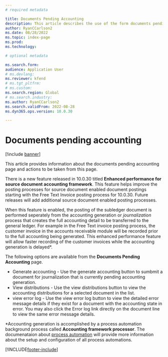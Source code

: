 ```yaml
---
# required metadata

title: Documents Pending Accounting
description: This article describes the use of the form documents pending accounting. 
author: RyanCCarlson2
ms.date: 08/28/2022
ms.topic: index-page
ms.prod: 
ms.technology: 

# optional metadata

ms.search.form: 
audience: Application User
# ms.devlang: 
ms.reviewer: kfend
# ms.tgt_pltfrm: 
# ms.custom: 
ms.search.region: Global 
# ms.search.industry: 
ms.author: RyanCCarlson2
ms.search.validFrom: 2022-08-28
ms.dyn365.ops.version: 10.0.30

---
```


# Documents pending accounting

[!include [banner](../includes/banner.md)]

This article provides information about the documents pending accounting page and actions to be taken from this page.  

There is a new feature released in 10.0.30 titled **Enhanced performance for source document accounting framework**. This feature helps improve the posting processes for source document enabled document postings starting with the Free Text Invoice posting process for 10.0.30. Future releases will add additional source document enabled posting processes. 

When this feature is enabled, the posting of the subledger document is performed seperately from the accounting generation or *journalization* process that creates the full accounting detail to be transferred to the general ledger. For example in the Free Text invoice posting process, the customer invoice in the accounts receivable module will be recorded prior to the full accounting being generated. This enhanced performance feature will allow faster recording of the customer invoices while the accounting generation is delayed*. 

The following options are available from the **Documents Pending Accounting** page. 

- Generate accounting - Use the generate accounting button to sumbmit a document for journalization that is currently pending accounting generation. 
- View distributions - Use the view distributions button to view the accounting distributions for a selected document in the list. 
- view error log - Use the view error log button to view the detailed error message details if they exist for a document with the accounting state in error.  You may also click the Error log link directly on the document line to view the same error message details. 

*Accounting generation is accomplished by a process automation background process called **Accounting framework processor**.  The documenataion about [process automation](../../fin-ops-core/dev-itpro/sysadmin/process-automation.md) will provide more information about the setup and configuration of all process automations. 

[!INCLUDE[footer-include](../../../includes/footer-banner.md)]
